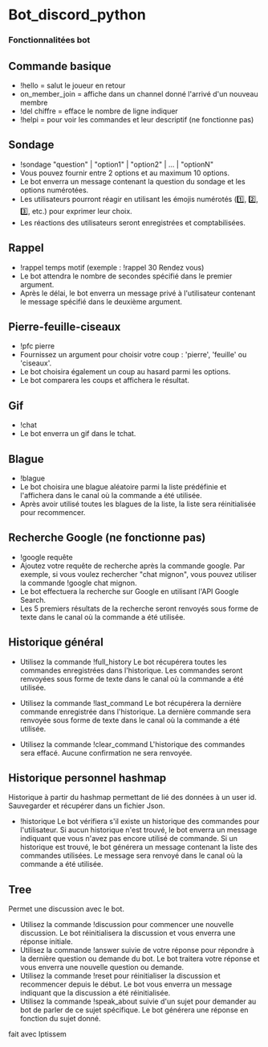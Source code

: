 # Bot_discord_python

### Fonctionnalitées bot 

## Commande basique

- !hello = salut le joueur en retour
- on_member_join = affiche dans un channel donné l'arrivé d'un nouveau membre
- !del chiffre = efface le nombre de ligne indiquer
- !helpi = pour voir les commandes et leur descriptif (ne fonctionne pas)



## Sondage

- !sondage "question" | "option1" | "option2" | ... | "optionN"
- Vous pouvez fournir entre 2 options et au maximum 10 options.
- Le bot enverra un message contenant la question du sondage et les options numérotées.
- Les utilisateurs pourront réagir en utilisant les émojis numérotés (1️⃣, 2️⃣, 3️⃣, etc.) pour exprimer leur choix.
- Les réactions des utilisateurs seront enregistrées et comptabilisées.


## Rappel

- !rappel temps motif (exemple : !rappel 30 Rendez vous)
- Le bot attendra le nombre de secondes spécifié dans le premier argument.
- Après le délai, le bot enverra un message privé à l'utilisateur contenant le message spécifié dans le deuxième argument.

## Pierre-feuille-ciseaux

- !pfc pierre
- Fournissez un argument pour choisir votre coup : 'pierre', 'feuille' ou 'ciseaux'.
- Le bot choisira également un coup au hasard parmi les options.
- Le bot comparera les coups et affichera le résultat.

## Gif

- !chat
- Le bot enverra un gif dans le tchat.

## Blague

- !blague
- Le bot choisira une blague aléatoire parmi la liste prédéfinie et l'affichera dans le canal où la commande a été utilisée.
- Après avoir utilisé toutes les blagues de la liste, la liste sera réinitialisée pour recommencer.


## Recherche Google (ne fonctionne pas)

- !google requête
- Ajoutez votre requête de recherche après la commande google. Par exemple, si vous voulez rechercher "chat mignon", vous pouvez utiliser la commande !google chat mignon.
- Le bot effectuera la recherche sur Google en utilisant l'API Google Search.
- Les 5 premiers résultats de la recherche seront renvoyés sous forme de texte dans le canal où la commande a été utilisée.

## Historique général 

- Utilisez la commande !full_history
Le bot récupérera toutes les commandes enregistrées dans l'historique.
Les commandes seront renvoyées sous forme de texte dans le canal où la commande a été utilisée.

- Utilisez la commande !last_command
Le bot récupérera la dernière commande enregistrée dans l'historique.
La dernière commande sera renvoyée sous forme de texte dans le canal où la commande a été utilisée.

- Utilisez la commande !clear_command
L'historique des commandes sera effacé.
Aucune confirmation ne sera renvoyée.

## Historique personnel hashmap

Historique à partir du hashmap permettant de lié des données à un user id. Sauvegarder et récupérer dans un fichier Json.
- !historique 
Le bot vérifiera s'il existe un historique des commandes pour l'utilisateur.
Si aucun historique n'est trouvé, le bot enverra un message indiquant que vous n'avez pas encore utilisé de commande.
Si un historique est trouvé, le bot générera un message contenant la liste des commandes utilisées.
Le message sera renvoyé dans le canal où la commande a été utilisée.

## Tree

Permet une discussion avec le bot.

- Utilisez la commande !discussion pour commencer une nouvelle discussion. Le bot réinitialisera la discussion et vous enverra une réponse initiale.
- Utilisez la commande !answer suivie de votre réponse pour répondre à la dernière question ou demande du bot. Le bot traitera votre réponse et vous enverra une nouvelle question ou demande.
- Utilisez la commande !reset pour réinitialiser la discussion et recommencer depuis le début. Le bot vous enverra un message indiquant que la discussion a été réinitialisée.
- Utilisez la commande !speak_about suivie d'un sujet pour demander au bot de parler de ce sujet spécifique. Le bot générera une réponse en fonction du sujet donné.



fait avec Iptissem

